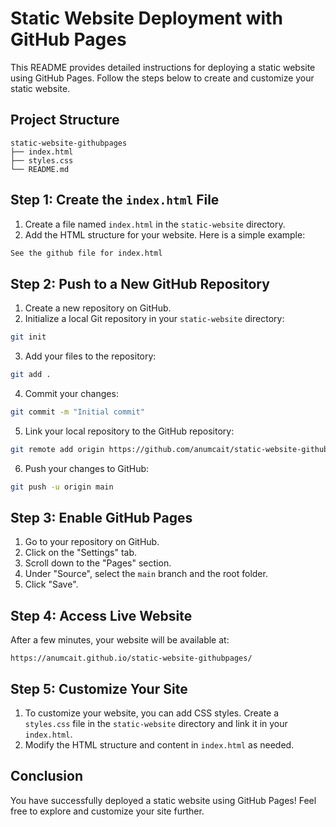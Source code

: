 # Static Website Deployment with GitHub Pages

This README provides detailed instructions for deploying a static website using GitHub Pages. Follow the steps below to create and customize your static website.

## Project Structure

```
static-website-githubpages
├── index.html
├── styles.css
└── README.md
```

## Step 1: Create the `index.html` File

1. Create a file named `index.html` in the `static-website` directory.
2. Add the HTML structure for your website. Here is a simple example:

```html
See the github file for index.html
```

## Step 2: Push to a New GitHub Repository

1. Create a new repository on GitHub.
2. Initialize a local Git repository in your `static-website` directory:

```bash
git init
```

3. Add your files to the repository:

```bash
git add .
```

4. Commit your changes:

```bash
git commit -m "Initial commit"
```

5. Link your local repository to the GitHub repository:

```bash
git remote add origin https://github.com/anumcait/static-website-githubpages.git
```

6. Push your changes to GitHub:

```bash
git push -u origin main
```

## Step 3: Enable GitHub Pages

1. Go to your repository on GitHub.
2. Click on the "Settings" tab.
3. Scroll down to the "Pages" section.
4. Under "Source", select the `main` branch and the root folder.
5. Click "Save".

## Step 4: Access Live Website

After a few minutes, your website will be available at:

```
https://anumcait.github.io/static-website-githubpages/
```

## Step 5: Customize Your Site

1. To customize your website, you can add CSS styles. Create a `styles.css` file in the `static-website` directory and link it in your `index.html`.
2. Modify the HTML structure and content in `index.html` as needed.

## Conclusion

You have successfully deployed a static website using GitHub Pages! Feel free to explore and customize your site further.
